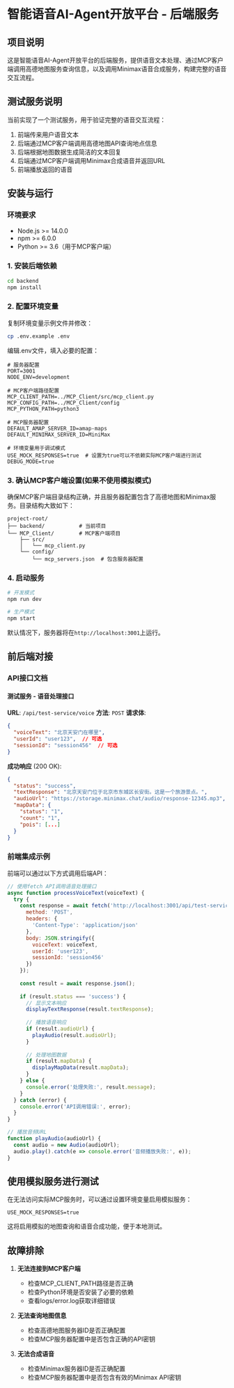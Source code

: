 # 智能语音AI-Agent开放平台 - 后端服务

## 项目说明

这是智能语音AI-Agent开放平台的后端服务，提供语音文本处理、通过MCP客户端调用高德地图服务查询信息，以及调用Minimax语音合成服务，构建完整的语音交互流程。

## 测试服务说明

当前实现了一个测试服务，用于验证完整的语音交互流程：
1. 前端传来用户语音文本
2. 后端通过MCP客户端调用高德地图API查询地点信息
3. 后端根据地图数据生成简洁的文本回复
4. 后端通过MCP客户端调用Minimax合成语音并返回URL
5. 前端播放返回的语音

## 安装与运行

### 环境要求
- Node.js >= 14.0.0
- npm >= 6.0.0
- Python >= 3.6（用于MCP客户端）

### 1. 安装后端依赖
```bash
cd backend
npm install
```

### 2. 配置环境变量
复制环境变量示例文件并修改：
```bash
cp .env.example .env
```

编辑.env文件，填入必要的配置：
```
# 服务器配置
PORT=3001
NODE_ENV=development

# MCP客户端路径配置
MCP_CLIENT_PATH=../MCP_Client/src/mcp_client.py
MCP_CONFIG_PATH=../MCP_Client/config
MCP_PYTHON_PATH=python3

# MCP服务器配置
DEFAULT_AMAP_SERVER_ID=amap-maps
DEFAULT_MINIMAX_SERVER_ID=MiniMax

# 环境变量用于调试模式
USE_MOCK_RESPONSES=true  # 设置为true可以不依赖实际MCP客户端进行测试
DEBUG_MODE=true
```

### 3. 确认MCP客户端设置(如果不使用模拟模式)
确保MCP客户端目录结构正确，并且服务器配置包含了高德地图和Minimax服务。目录结构大致如下：
```
project-root/
├── backend/           # 当前项目
└── MCP_Client/        # MCP客户端项目
    ├── src/
    │   └── mcp_client.py
    └── config/
        └── mcp_servers.json  # 包含服务器配置
```

### 4. 启动服务
```bash
# 开发模式
npm run dev

# 生产模式
npm start
```

默认情况下，服务器将在`http://localhost:3001`上运行。

## 前后端对接

### API接口文档

#### 测试服务 - 语音处理接口

**URL**: `/api/test-service/voice`
**方法**: `POST`
**请求体**:
```json
{
  "voiceText": "北京天安门在哪里",
  "userId": "user123",  // 可选
  "sessionId": "session456"  // 可选
}
```

**成功响应** (200 OK):
```json
{
  "status": "success",
  "textResponse": "北京天安门位于北京市东城区长安街。这是一个旅游景点。",
  "audioUrl": "https://storage.minimax.chat/audio/response-12345.mp3",
  "mapData": {
    "status": "1",
    "count": "1",
    "pois": [...]
  }
}
```

### 前端集成示例
前端可以通过以下方式调用后端API：

```javascript
// 使用fetch API调用语音处理接口
async function processVoiceText(voiceText) {
  try {
    const response = await fetch('http://localhost:3001/api/test-service/voice', {
      method: 'POST',
      headers: {
        'Content-Type': 'application/json'
      },
      body: JSON.stringify({
        voiceText: voiceText,
        userId: 'user123',
        sessionId: 'session456'
      })
    });
    
    const result = await response.json();
    
    if (result.status === 'success') {
      // 显示文本响应
      displayTextResponse(result.textResponse);
      
      // 播放语音响应
      if (result.audioUrl) {
        playAudio(result.audioUrl);
      }
      
      // 处理地图数据
      if (result.mapData) {
        displayMapData(result.mapData);
      }
    } else {
      console.error('处理失败:', result.message);
    }
  } catch (error) {
    console.error('API调用错误:', error);
  }
}

// 播放音频URL
function playAudio(audioUrl) {
  const audio = new Audio(audioUrl);
  audio.play().catch(e => console.error('音频播放失败:', e));
}
```

## 使用模拟服务进行测试

在无法访问实际MCP服务时，可以通过设置环境变量启用模拟服务：

```
USE_MOCK_RESPONSES=true
```

这将启用模拟的地图查询和语音合成功能，便于本地测试。

## 故障排除

1. **无法连接到MCP客户端**
   - 检查MCP_CLIENT_PATH路径是否正确
   - 检查Python环境是否安装了必要的依赖
   - 查看logs/error.log获取详细错误

2. **无法查询地图信息**
   - 检查高德地图服务器ID是否正确配置
   - 检查MCP服务器配置中是否包含正确的API密钥

3. **无法合成语音**
   - 检查Minimax服务器ID是否正确配置
   - 检查MCP服务器配置中是否包含有效的Minimax API密钥 